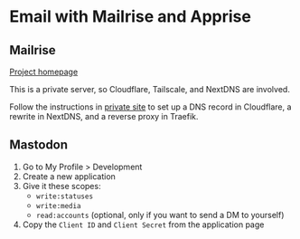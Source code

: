# Email with Mailrise and Apprise

## Mailrise

[Project homepage](https://github.com/YoRyan/mailrise)

This is a private server, so Cloudflare, Tailscale, and NextDNS are involved.

Follow the instructions in [private site](private.md) to set up a DNS record in Cloudflare, a rewrite in NextDNS, and a reverse proxy in Traefik.

## Mastodon

1. Go to My Profile > Development
1. Create a new application
1. Give it these scopes:
    - `write:statuses`
    - `write:media`
    - `read:accounts` (optional, only if you want to send a DM to yourself)
1. Copy the `Client ID` and `Client Secret` from the application page
